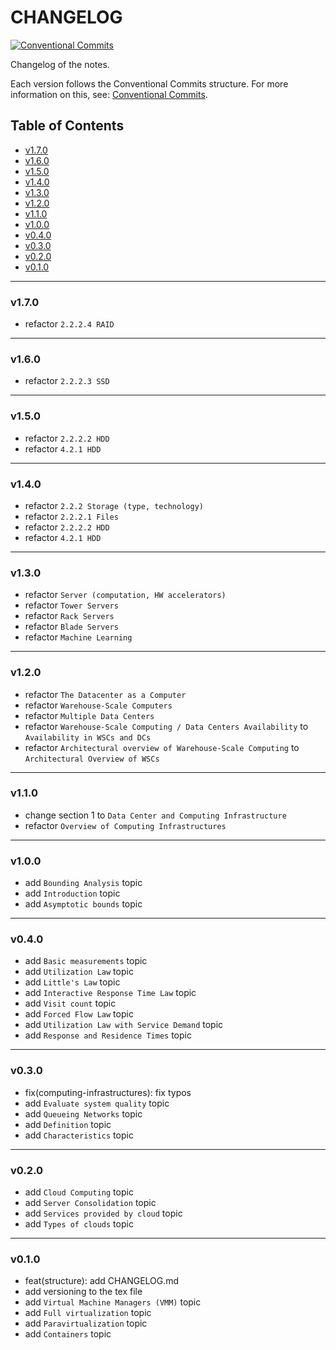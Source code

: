 <h1>CHANGELOG</h1>

[![Conventional Commits](https://img.shields.io/badge/Conventional%20Commits-1.0.0-%23FE5196?logo=conventionalcommits&logoColor=white)](https://conventionalcommits.org)

Changelog of the notes.

Each version follows the Conventional Commits structure. For more information on this, see: [Conventional Commits](https://www.conventionalcommits.org/en/v1.0.0/).


<h2>Table of Contents</h2>

- [v1.7.0](#v170)
- [v1.6.0](#v160)
- [v1.5.0](#v150)
- [v1.4.0](#v140)
- [v1.3.0](#v130)
- [v1.2.0](#v120)
- [v1.1.0](#v110)
- [v1.0.0](#v100)
- [v0.4.0](#v040)
- [v0.3.0](#v030)
- [v0.2.0](#v020)
- [v0.1.0](#v010)

--------------------

### v1.7.0

- refactor `2.2.2.4 RAID`

--------------------

### v1.6.0

- refactor `2.2.2.3 SSD`

--------------------

### v1.5.0

- refactor `2.2.2.2 HDD`
- refactor `4.2.1 HDD`

--------------------

### v1.4.0

- refactor `2.2.2 Storage (type, technology)`
- refactor `2.2.2.1 Files`
- refactor `2.2.2.2 HDD`
- refactor `4.2.1 HDD`

--------------------

### v1.3.0

- refactor `Server (computation, HW accelerators)`
- refactor `Tower Servers`
- refactor `Rack Servers`
- refactor `Blade Servers`
- refactor `Machine Learning`

--------------------

### v1.2.0

- refactor `The Datacenter as a Computer`
- refactor `Warehouse-Scale Computers`
- refactor `Multiple Data Centers`
- refactor `Warehouse-Scale Computing / Data Centers Availability` to `Availability in WSCs and DCs`
- refactor `Architectural overview of Warehouse-Scale Computing` to `Architectural Overview of WSCs`

--------------------

### v1.1.0

- change section 1 to `Data Center and Computing Infrastructure`
- refactor `Overview of Computing Infrastructures`

--------------------

### v1.0.0

- add `Bounding Analysis` topic
- add `Introduction` topic
- add `Asymptotic bounds` topic

--------------------

### v0.4.0

- add `Basic measurements` topic
- add `Utilization Law` topic
- add `Little's Law` topic
- add `Interactive Response Time Law` topic
- add `Visit count` topic
- add `Forced Flow Law` topic
- add `Utilization Law with Service Demand` topic
- add `Response and Residence Times` topic

--------------------

### v0.3.0

- fix(computing-infrastructures): fix typos
- add `Evaluate system quality` topic
- add `Queueing Networks` topic
- add `Definition` topic
- add `Characteristics` topic

--------------------

### v0.2.0

- add `Cloud Computing` topic
- add `Server Consolidation` topic
- add `Services provided by cloud` topic
- add `Types of clouds` topic

--------------------

### v0.1.0

- feat(structure): add CHANGELOG.md
- add versioning to the tex file
- add `Virtual Machine Managers (VMM)` topic
- add `Full virtualization` topic
- add `Paravirtualization` topic
- add `Containers` topic
